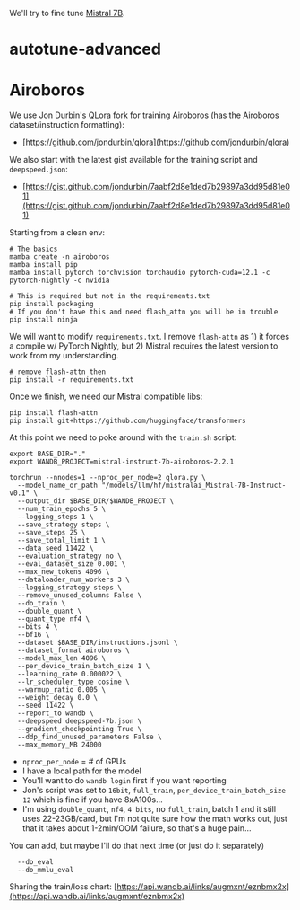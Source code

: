We'll try to fine tune [Mistral 7B](https://mistral.ai/news/announcing-mistral-7b/
).

# autotune-advanced


# Airoboros
We use Jon Durbin's QLora fork for training Airoboros (has the Airoboros dataset/instruction formatting):
* [https://github.com/jondurbin/qlora](https://github.com/jondurbin/qlora)

We also start with the latest gist available for the training script and `deepspeed.json`:
* [https://gist.github.com/jondurbin/7aabf2d8e1ded7b29897a3dd95d81e01](https://gist.github.com/jondurbin/7aabf2d8e1ded7b29897a3dd95d81e01)

Starting from a clean env:
```
# The basics
mamba create -n airoboros
mamba install pip
mamba install pytorch torchvision torchaudio pytorch-cuda=12.1 -c pytorch-nightly -c nvidia

# This is required but not in the requirements.txt
pip install packaging
# If you don't have this and need flash_attn you will be in trouble
pip install ninja
```

We will want to modify `requirements.txt`. I remove `flash-attn` as 1) it forces a compile w/ PyTorch Nightly, but 2) Mistral requires the latest version to work from my understanding.
```
# remove flash-attn then
pip install -r requirements.txt
```

Once we finish, we need our Mistral compatible libs:
```
pip install flash-attn
pip install git+https://github.com/huggingface/transformers
```

At this point we need to poke around with the `train.sh` script:
```
export BASE_DIR="."
export WANDB_PROJECT=mistral-instruct-7b-airoboros-2.2.1

torchrun --nnodes=1 --nproc_per_node=2 qlora.py \
  --model_name_or_path "/models/llm/hf/mistralai_Mistral-7B-Instruct-v0.1" \
  --output_dir $BASE_DIR/$WANDB_PROJECT \
  --num_train_epochs 5 \
  --logging_steps 1 \
  --save_strategy steps \
  --save_steps 25 \
  --save_total_limit 1 \
  --data_seed 11422 \
  --evaluation_strategy no \
  --eval_dataset_size 0.001 \
  --max_new_tokens 4096 \
  --dataloader_num_workers 3 \
  --logging_strategy steps \
  --remove_unused_columns False \
  --do_train \
  --double_quant \
  --quant_type nf4 \
  --bits 4 \
  --bf16 \
  --dataset $BASE_DIR/instructions.jsonl \
  --dataset_format airoboros \
  --model_max_len 4096 \
  --per_device_train_batch_size 1 \
  --learning_rate 0.000022 \
  --lr_scheduler_type cosine \
  --warmup_ratio 0.005 \
  --weight_decay 0.0 \
  --seed 11422 \
  --report_to wandb \
  --deepspeed deepspeed-7b.json \
  --gradient_checkpointing True \
  --ddp_find_unused_parameters False \
  --max_memory_MB 24000
```
* `nproc_per_node` = # of GPUs
* I have a local path for the model
* You'll want to do `wandb login` first if you want reporting
* Jon's script was set to `16bit`, `full_train`, `per_device_train_batch_size 12` which is fine if you have 8xA100s...
* I'm using `double_quant`, `nf4`, `4 bits`, no `full_train`, batch 1 and it still uses 22-23GB/card, but I'm not quite sure how the math works out, just that it takes about 1-2min/OOM failure, so that's a huge pain...

You can add, but maybe I'll do that next time (or just do it separately)
```
  --do_eval
  --do_mmlu_eval
```

Sharing the train/loss chart: [https://api.wandb.ai/links/augmxnt/eznbmx2x](https://api.wandb.ai/links/augmxnt/eznbmx2x)